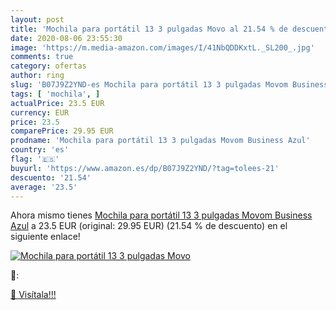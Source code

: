 ```yaml
---
layout: post
title: 'Mochila para portátil 13 3 pulgadas Movo al 21.54 % de descuento'
date: 2020-08-06 23:55:30
image: 'https://m.media-amazon.com/images/I/41NbQDDKxtL._SL200_.jpg'
comments: true
category: ofertas
author: ring
slug: 'B07J9Z2YND-es Mochila para portátil 13 3 pulgadas Movom Business Azul'
tags: [ 'mochila', ]
actualPrice: 23.5 EUR
currency: EUR
price: 23.5
comparePrice: 29.95 EUR
prodname: 'Mochila para portátil 13 3 pulgadas Movom Business Azul'
country: 'es'
flag: '🇪🇸'
buyurl: 'https://www.amazon.es/dp/B07J9Z2YND/?tag=tolees-21'
descuento: '21.54'
average: '23.5'
---
```


Ahora mismo tienes [Mochila para portátil 13 3 pulgadas Movom Business Azul](https://www.amazon.es/dp/B07J9Z2YND/?tag=tolees-21) a 23.5 EUR (original: 29.95 EUR) (21.54 %  de descuento) en el siguiente enlace!

[![Mochila para portátil 13 3 pulgadas Movo](https://m.media-amazon.com/images/I/41NbQDDKxtL._SL200_.jpg)](https://www.amazon.es/dp/B07J9Z2YND/?tag=tolees-21)

🔎:


[🛒 Visítala!!!](https://www.amazon.es/dp/B07J9Z2YND/?tag=tolees-21)
